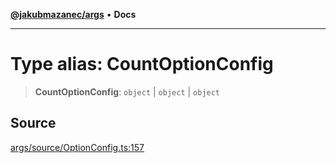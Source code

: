 [**@jakubmazanec/args**](../README.md) • **Docs**

---

# Type alias: CountOptionConfig

> **CountOptionConfig**: `object` \| `object` \| `object`

## Source

[args/source/OptionConfig.ts:157](https://github.com/jakubmazanec/tools/blob/bb20df5276ddb119762948adc2cda520aef09f0f/packages/args/source/OptionConfig.ts#L157)
